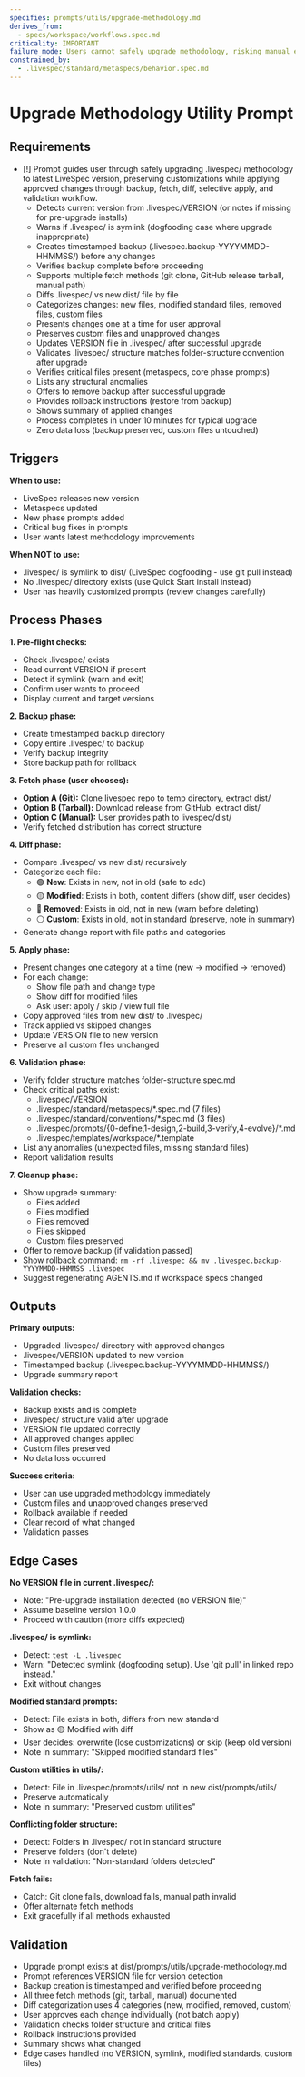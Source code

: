 ```yaml
---
specifies: prompts/utils/upgrade-methodology.md
derives_from:
  - specs/workspace/workflows.spec.md
criticality: IMPORTANT
failure_mode: Users cannot safely upgrade methodology, risking manual errors or abandoning updates when LiveSpec evolves
constrained_by:
  - .livespec/standard/metaspecs/behavior.spec.md
---
```


# Upgrade Methodology Utility Prompt

## Requirements
- [!] Prompt guides user through safely upgrading .livespec/ methodology to latest LiveSpec version, preserving customizations while applying approved changes through backup, fetch, diff, selective apply, and validation workflow.
  - Detects current version from .livespec/VERSION (or notes if missing for pre-upgrade installs)
  - Warns if .livespec/ is symlink (dogfooding case where upgrade inappropriate)
  - Creates timestamped backup (.livespec.backup-YYYYMMDD-HHMMSS/) before any changes
  - Verifies backup complete before proceeding
  - Supports multiple fetch methods (git clone, GitHub release tarball, manual path)
  - Diffs .livespec/ vs new dist/ file by file
  - Categorizes changes: new files, modified standard files, removed files, custom files
  - Presents changes one at a time for user approval
  - Preserves custom files and unapproved changes
  - Updates VERSION file in .livespec/ after successful upgrade
  - Validates .livespec/ structure matches folder-structure convention after upgrade
  - Verifies critical files present (metaspecs, core phase prompts)
  - Lists any structural anomalies
  - Offers to remove backup after successful upgrade
  - Provides rollback instructions (restore from backup)
  - Shows summary of applied changes
  - Process completes in under 10 minutes for typical upgrade
  - Zero data loss (backup preserved, custom files untouched)

## Triggers

**When to use:**
- LiveSpec releases new version
- Metaspecs updated
- New phase prompts added
- Critical bug fixes in prompts
- User wants latest methodology improvements

**When NOT to use:**
- .livespec/ is symlink to dist/ (LiveSpec dogfooding - use git pull instead)
- No .livespec/ directory exists (use Quick Start install instead)
- User has heavily customized prompts (review changes carefully)

## Process Phases

**1. Pre-flight checks:**
- Check .livespec/ exists
- Read current VERSION if present
- Detect if symlink (warn and exit)
- Confirm user wants to proceed
- Display current and target versions

**2. Backup phase:**
- Create timestamped backup directory
- Copy entire .livespec/ to backup
- Verify backup integrity
- Store backup path for rollback

**3. Fetch phase (user chooses):**
- **Option A (Git):** Clone livespec repo to temp directory, extract dist/
- **Option B (Tarball):** Download release from GitHub, extract dist/
- **Option C (Manual):** User provides path to livespec/dist/
- Verify fetched distribution has correct structure

**4. Diff phase:**
- Compare .livespec/ vs new dist/ recursively
- Categorize each file:
  - 🟢 **New**: Exists in new, not in old (safe to add)
  - 🟡 **Modified**: Exists in both, content differs (show diff, user decides)
  - 🔴 **Removed**: Exists in old, not in new (warn before deleting)
  - ⚪ **Custom**: Exists in old, not in standard (preserve, note in summary)
- Generate change report with file paths and categories

**5. Apply phase:**
- Present changes one category at a time (new → modified → removed)
- For each change:
  - Show file path and change type
  - Show diff for modified files
  - Ask user: apply / skip / view full file
- Copy approved files from new dist/ to .livespec/
- Track applied vs skipped changes
- Update VERSION file to new version
- Preserve all custom files unchanged

**6. Validation phase:**
- Verify folder structure matches folder-structure.spec.md
- Check critical paths exist:
  - .livespec/VERSION
  - .livespec/standard/metaspecs/*.spec.md (7 files)
  - .livespec/standard/conventions/*.spec.md (3 files)
  - .livespec/prompts/{0-define,1-design,2-build,3-verify,4-evolve}/*.md
  - .livespec/templates/workspace/*.template
- List any anomalies (unexpected files, missing standard files)
- Report validation results

**7. Cleanup phase:**
- Show upgrade summary:
  - Files added
  - Files modified
  - Files removed
  - Files skipped
  - Custom files preserved
- Offer to remove backup (if validation passed)
- Show rollback command: `rm -rf .livespec && mv .livespec.backup-YYYYMMDD-HHMMSS .livespec`
- Suggest regenerating AGENTS.md if workspace specs changed

## Outputs

**Primary outputs:**
- Upgraded .livespec/ directory with approved changes
- .livespec/VERSION updated to new version
- Timestamped backup (.livespec.backup-YYYYMMDD-HHMMSS/)
- Upgrade summary report

**Validation checks:**
- Backup exists and is complete
- .livespec/ structure valid after upgrade
- VERSION file updated correctly
- All approved changes applied
- Custom files preserved
- No data loss occurred

**Success criteria:**
- User can use upgraded methodology immediately
- Custom files and unapproved changes preserved
- Rollback available if needed
- Clear record of what changed
- Validation passes

## Edge Cases

**No VERSION file in current .livespec/:**
- Note: "Pre-upgrade installation detected (no VERSION file)"
- Assume baseline version 1.0.0
- Proceed with caution (more diffs expected)

**.livespec/ is symlink:**
- Detect: `test -L .livespec`
- Warn: "Detected symlink (dogfooding setup). Use 'git pull' in linked repo instead."
- Exit without changes

**Modified standard prompts:**
- Detect: File exists in both, differs from new standard
- Show as 🟡 Modified with diff
- User decides: overwrite (lose customizations) or skip (keep old version)
- Note in summary: "Skipped modified standard files"

**Custom utilities in utils/:**
- Detect: File in .livespec/prompts/utils/ not in new dist/prompts/utils/
- Preserve automatically
- Note in summary: "Preserved custom utilities"

**Conflicting folder structure:**
- Detect: Folders in .livespec/ not in standard structure
- Preserve folders (don't delete)
- Note in validation: "Non-standard folders detected"

**Fetch fails:**
- Catch: Git clone fails, download fails, manual path invalid
- Offer alternate fetch methods
- Exit gracefully if all methods exhausted

## Validation

- Upgrade prompt exists at dist/prompts/utils/upgrade-methodology.md
- Prompt references VERSION file for version detection
- Backup creation is timestamped and verified before proceeding
- All three fetch methods (git, tarball, manual) documented
- Diff categorization uses 4 categories (new, modified, removed, custom)
- User approves each change individually (not batch apply)
- Validation checks folder structure and critical files
- Rollback instructions provided
- Summary shows what changed
- Edge cases handled (no VERSION, symlink, modified standards, custom files)
